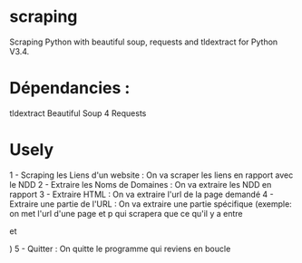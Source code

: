 # scraping
Scraping Python with beautiful soup, requests and tldextract for Python V3.4.

# Dépendancies :
tldextract
Beautiful Soup 4
Requests

# Usely
1 - Scraping les Liens d'un website : On va scraper les liens en rapport avec le NDD
2 - Extraire les Noms de Domaines : On va extraire les NDD en rapport
3 - Extraire HTML : On va extraire l'url de la page demandé
4 - Extraire une partie de l'URL : On va extraire une partie spécifique (exemple: on met l'url d'une page et p qui scrapera que ce qu'il y a entre <p> et </p>)
5 - Quitter : On quitte le programme qui reviens en boucle


